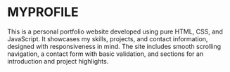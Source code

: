 # MYPROFILE
This is a personal portfolio website developed using pure HTML, CSS, and JavaScript. It showcases my skills, projects, and contact information, designed with responsiveness in mind. The site includes smooth scrolling navigation, a contact form with basic validation, and sections for an introduction and project highlights.
